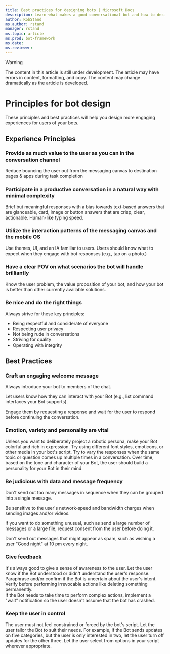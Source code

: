 ```yaml
---
title: Best practices for designing bots | Microsoft Docs
description: Learn what makes a good conversational bot and how to design one to improve your user experience. 
author: RobStand
ms.author: rstand
manager: rstand
ms.topic: article
ms.prod: bot-framework
ms.date:
ms.reviewer: 
---
```


> [!WARNING]
> The content in this article is still under development. The article may have errors in content, formatting,
> and copy. The content may change dramatically as the article is developed.

# Principles for bot design

These principles and best practices will help you design more engaging experiences for users of your bots.

## Experience Principles
### Provide as much value to the user as you can in the conversation channel

Reduce bouncing the user out from the messaging canvas to destination pages & apps during task completion

### Participate in a productive conversation in a natural way with minimal complexity

Brief but meaningful responses with a bias towards text-based answers that are glanceable, card, image or button answers that are crisp, clear, actionable. Human-like typing speed.

### Utilize the interaction patterns of the messaging canvas and the mobile OS
Use themes, UI, and an IA familiar to users. Users should know what to expect when they engage with bot responses (e.g., tap on a photo.)

### Have a clear POV on what scenarios the bot will handle brilliantly
Know the user problem, the value proposition of your bot, and how your bot is better than other currently available solutions.

### Be nice and do the right things
Always strive for these key principles:

* Being respectful and considerate of everyone
* Respecting user privacy
* Not being rude in conversations
* Striving for quality
* Operating with integrity

## Best Practices

### Craft an engaging welcome message

Always introduce your bot to members of the chat.  

Let users know how they can interact with your Bot (e.g., list command interfaces your Bot supports).

Engage them by requesting a response and wait for the user to respond before continuing the conversation.


### Emotion, variety and personality are vital

Unless you want to deliberately project a robotic persona, make your Bot colorful and rich in expression. Try using different font styles, emoticons, or other media in your bot's script. Try to vary the responses when the same topic or question comes up multiple times in a conversation. Over time, based on the tone and character of your Bot, the user should build a personality for your Bot in their mind.


### Be judicious with data and message frequency

Don't send out too many messages in sequence when they can be grouped into a single message.

Be sensitive to the user's network-speed and bandwidth charges when sending images and/or videos.

If you want to do something unusual, such as send a large number of messages or a large file, request consent from the user before doing it.

Don't send out messages that might appear as spam, such as wishing a user "Good night" at 10 pm every night.

### Give feedback


It's always good to give a sense of awareness to the user. Let the user know if the Bot understood or didn't understand the user's response. Paraphrase and/or confirm if the Bot is uncertain about the user's intent. Verify before performing irrevocable actions like deleting something permanently.  
If the Bot needs to take time to perform complex actions, implement a "wait" notification so the user doesn't assume that the bot has crashed.


### Keep the user in control
The user must not feel constrained or forced by the bot's script. Let the user tailor the Bot to suit their needs. For example, if the Bot sends updates on five categories, but the user is only interested in two, let the user turn off updates for the other three. Let the user select from options in your script wherever appropriate.  
